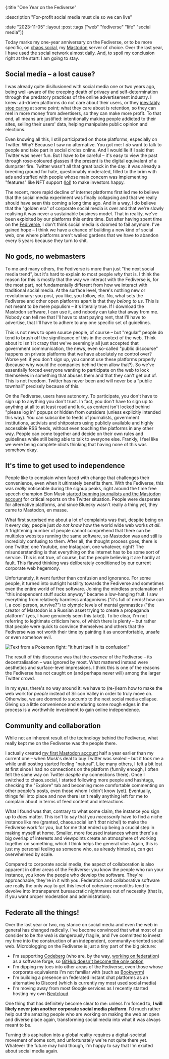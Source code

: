 {:title "One Year on the Fediverse"

 :description "For-profit social media must die so we can live"

 :date "2023-11-05"
 :layout :post
 :tags ["web" "fediverse" "life" "social media"]}

Today marks my one-year anniversary on the Fediverse, or to be more specific, on [chaos.social](https://chaos.social), my [Mastodon](https://joinmastodon.org) server of choice. Over the last year, I have used the social network almost daily. And, to spoil my conclusion right at the start: I am going to stay.

## Social media – a lost cause?

I was already quite disillusioned with social media one or two years ago, being well-aware of the creeping death of privacy and self-determination through the predatory practices of the online advertisement industry. I knew: ad-driven platforms do not care about their users, or they [inevitably stop caring](https://pluralistic.net/2023/01/21/potemkin-ai/#hey-guys) at some point; what they care about is retention, so they can reel in more money from advertisers, so they can make more profit. To that end, all means are justified: intentionally making people addicted to their sites, selling their users' data, helping manipulate public opinion and elections.

Even knowing all this, I still participated on those platforms, especially on Twitter. Why? Because I saw no alternative. You got me: I *do* want to talk to people and take part in social circles online. And I would lie if I said that Twitter was never fun. But I have to be careful – it's easy to view the past through rose-coloured glasses if the present is the digital equivalent of a dumpster fire. Twitter wasn't all that great back in the day: it was already a breeding ground for hate, questionably moderated, filled to the brim with ads and staffed with people whose main concern was implementing "features" like NFT support ([lol](https://www.rollingstone.com/culture/culture-news/nfts-worthless-researchers-find-1234828767/)) to make investors happy.

The recent, more rapid decline of internet platforms first led me to believe that the social media experiment was finally collapsing and that we really should have seen this coming a long time ago. And in a way, I do believe that the "golden era" of corporate social media is over and that we're slowly realising it was never a sustainable business model. That in reality, we've been exploited by our platforms this entire time. But after having spent time on the [Fediverse](https://fediverse.info), I don't think social media is doomed to fail anymore. I've gained hope – I think we have a chance of building a new kind of social web, one where platforms aren't walled gardens that we have to abandon every 5 years because they turn to shit.

## No gods, no webmasters

To me and many others, the Fediverse is more than just "the next social media trend", but it's hard to explain to most people *why* that is. I think the reason for this is mostly that the way we interact with the Fediverse is, for the most part, not fundamentally different from how we interact with traditional social media. At the surface level, there's nothing new or revolutionary: you post, you like, you follow, etc. No, what sets the Fediverse and other open platforms apart is that they *belong to us*. This is not meant to be mere populism – it's literally true. If I download the Mastodon software, I can use it, and nobody can take that away from me. Nobody can tell me that I'll have to start paying rent, that I'll have to advertise, that I'll have to adhere to any one specific set of guidelines. 

This is not news to open source people, of course – but "regular" people do tend to brush off the significance of this in the context of the web. Think about it: isn't it crazy that we've seemingly all just accepted that government communication, the news, even so-called "public discourse" happens on private platforms that we have absolutely no control over? Worse yet: if you don't sign up, you cannot use these platforms properly (because why would the companies behind them allow that?). So we've essentially forced everyone wanting to participate on the web to lock themselves in something that abuses them and that they can't get out of. This is not freedom. Twitter has never been and will never be a "public townhall" precisely because of this.

On the Fediverse, users have autonomy. To participate, you don't have to sign up to anything you don't trust. In fact, you don't have to sign up to anything at all to at least read and lurk, as content isn't locked behind "please log in" popups or hidden from outsiders (unless explicitly intended this way). You can subscribe to feeds of journalists, government institutions, activists and shitposters using publicly available and highly accessible RSS feeds, without even touching the platforms in any other way. People can come together and decide on their own rules and guidelines while still being able to talk to everyone else. Frankly, I feel like we were being complete idiots thinking that having none of this was somehow okay.

## It's time to get used to independence

People like to complain when faced with change that challenges their convenience, even when it ultimately benefits them. With the Fediverse, this was *really* noticeable during the signup peaks, right around the time free speech champion Elon Musk [started banning journalists and the Mastodon account](https://rodinanews.co.uk/news/top-journalists-banned-from-twitter-without-notification-or-explanation-and-mastodons-account-is-gone-too/120807/) for critical reports on the Twitter situation. People were desperate for alternative platforms, and since Bluesky wasn't really a thing yet, they came to Mastodon, en masse.

What first surprised me about a lot of complaints was that, despite being on it every day, people just *do not know* how the world wide web works *at all*. A frightening number of people cannot comprehend that there can be multiples websites running the same software, so Mastodon was and still is incredibly confusing to them. After all, the thought process goes, there is one Twitter, one Youtube, one Instagram, one whatever, right? The misunderstanding is that everything on the internet has to be some sort of service. This is not true, of course, but the people believing it are hardly at fault. This flawed thinking was deliberately conditioned by our current corporate web hegemony.

Unfortunately, it went further than confusion and ignorance. For some people, it turned into outright hostility towards the Fediverse and sometimes even the entire world of free software. Joining the mindless proclamation of "this independent stuff sucks anyway" became a low-hanging fruit. I saw everything from relatively harmless antagonisms ("it's full of nerds! how can i, a cool person, survive?") to olympic levels of mental gymnastics ("the creator of Mastodon is a Russian asset trying to create a propaganda platform" (yes, I have genuinely seen this take)). To be clear, I'm not referring to legitimate criticism here, of which there is plenty – but rather that people were quick to convince themselves and others that the Fediverse was not worth their time by painting it as uncomfortable, unsafe or even somehow evil.

![Text from a Pokemon fight: "it hurt itself in its confusion!"](/img/fedi/it-hurt-itself.jpg)

The result of this discourse was that the *essence* of the Fediverse – its decentralisation – was ignored by most. What mattered instead were aesthetics and surface-level impressions. I think this is one of the reasons the Fediverse has not caught on (and perhaps never will) among the larger Twitter crowd.

In my eyes, there's no way around it: we have to (re-)learn how to make the web work for *people* instead of Silicon Valley in order to truly move on. Otherwise, we are doomed to succumb to the next social media collapse. Giving up a little convenience and enduring some rough edges in the process is a worthwhile investment to gain online independence.

## Community and collaboration 

While not an inherent result of the technology behind the Fediverse, what really kept me on the Fediverse was the people there.

I actually created [my first Mastodon account](https://mas.to/@johnnyjayjay/108211300802601846) half a year earlier than my current one – when Musk's deal to buy Twitter was sealed – but it took me a while until posting started feeling "natural". Like many others, I felt a bit lost at first since I had no connections on the platform (funnily enough, I often felt the same way on Twitter *despite* my connections there). Once I switched to chaos.social, I started following more people and hashtags, checking the "Explore" tab and becoming more comfortable commenting on other people's posts, even those whom I didn't know (yet). Eventually, things fell into place and now there isn't really anything left for me to complain about in terms of feed content and interactions.

What I found was that, contrary to what some claim, the instance you sign up to *does* matter. This isn't to say that you *necessarily* have to find a niche instance like me (granted, chaos.social isn't *that* niche!) to make the Fediverse work for you, but for me that ended up being a crucial step in making myself at home. Smaller, more focused instances where there's a big overlap of interests and viewpoints create an atmosphere of working together on something, which I think helps the general vibe. Again, this is just my personal feeling as someone who, as already hinted at, can get overwhelmed by scale. 

Compared to corporate social media, the aspect of collaboration is also apparent in other areas of the Fediverse: you know the people who run your instance, you know the people who develop the software. They're approachable, they're in it with you. Federation and collaborative software are really the only way to get this level of cohesion; monoliths tend to devolve into intransparent bureaucratic nightmares out of necessity (that is, if you want proper moderation and administration).

## Federate all the things!

Over the last year or two, my stance on social media and even the web in general has changed radically. I've become convinced that what most of us consider to be *the web* is dangerously fragile, and I've committed to invest my time into the construction of an independent, community-oriented social web. Microblogging on the Fediverse is just a tiny part of the big picture:

- I'm supporting [Codeberg](https://codeberg.org) (who are, by the way, [working on federation](https://forgefed.org/)) as a software forge, so [GitHub doesn't become the only option](https://blog.edwardloveall.com/lets-make-sure-github-doesnt-become-the-only-option)
- I'm dipping my toes into other areas of the Fediverse, even those whose corporate equivalents I'm not familiar with (such as [Bookwyrm](https://bookwyrm.social/user/johnny))
- I'm building a presence on federated instant chat platforms as an alternative to Discord (which is currently my most used social media)
- I'm moving away from most Google services as I recently started hosting my own [Nextcloud](https://nextcloud.com/)

One thing that has definitely become clear to me: unless I'm forced to, **I will likely never join another corporate social media platform**. I'd much rather help out the amazing people who are working on making the web an open and diverse place again, transforming social media into what it was always meant to be.

Turning this aspiration into a global reality requires a digital-societal movement of some sort, and unfortunately we're not quite there yet. Whatever the future may hold though, I'm happy to say that I'm excited about social media again.
